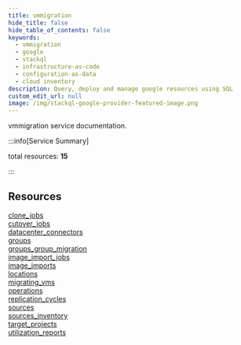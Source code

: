 ```yaml
---
title: vmmigration
hide_title: false
hide_table_of_contents: false
keywords:
  - vmmigration
  - google
  - stackql
  - infrastructure-as-code
  - configuration-as-data
  - cloud inventory
description: Query, deploy and manage google resources using SQL
custom_edit_url: null
image: /img/stackql-google-provider-featured-image.png
---
```


vmmigration service documentation.

:::info[Service Summary]

total resources: __15__  

:::

## Resources
<div class="row">
<div class="providerDocColumn">
<a href="/vmmigration/clone_jobs/">clone_jobs</a><br />
<a href="/vmmigration/cutover_jobs/">cutover_jobs</a><br />
<a href="/vmmigration/datacenter_connectors/">datacenter_connectors</a><br />
<a href="/vmmigration/groups/">groups</a><br />
<a href="/vmmigration/groups_group_migration/">groups_group_migration</a><br />
<a href="/vmmigration/image_import_jobs/">image_import_jobs</a><br />
<a href="/vmmigration/image_imports/">image_imports</a><br />
<a href="/vmmigration/locations/">locations</a>
</div>
<div class="providerDocColumn">
<a href="/vmmigration/migrating_vms/">migrating_vms</a><br />
<a href="/vmmigration/operations/">operations</a><br />
<a href="/vmmigration/replication_cycles/">replication_cycles</a><br />
<a href="/vmmigration/sources/">sources</a><br />
<a href="/vmmigration/sources_inventory/">sources_inventory</a><br />
<a href="/vmmigration/target_projects/">target_projects</a><br />
<a href="/vmmigration/utilization_reports/">utilization_reports</a>
</div>
</div>